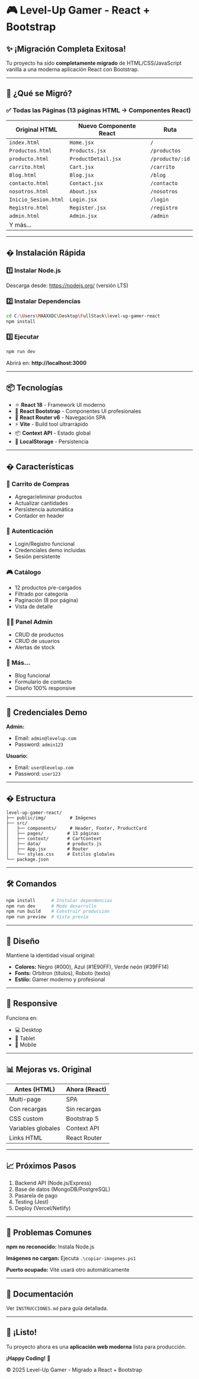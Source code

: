 # 🎮 Level-Up Gamer - React + Bootstrap

## ✨ ¡Migración Completa Exitosa!

Tu proyecto ha sido **completamente migrado** de HTML/CSS/JavaScript vanilla a una moderna aplicación React con Bootstrap.

---

## 🎯 ¿Qué se Migró?

### ✅ Todas las Páginas (13 páginas HTML → Componentes React)

| Original HTML | Nuevo Componente React | Ruta |
|---------------|----------------------|------|
| `index.html` | `Home.jsx` | `/` |
| `Productos.html` | `Products.jsx` | `/productos` |
| `producto.html` | `ProductDetail.jsx` | `/producto/:id` |
| `carrito.html` | `Cart.jsx` | `/carrito` |
| `Blog.html` | `Blog.jsx` | `/blog` |
| `contacto.html` | `Contact.jsx` | `/contacto` |
| `nosotros.html` | `About.jsx` | `/nosotros` |
| `Inicio_Sesion.html` | `Login.jsx` | `/login` |
| `Registro.html` | `Register.jsx` | `/registro` |
| `admin.html` | `Admin.jsx` | `/admin` |
| Y más... | | |

---

## � Instalación Rápida

### 1️⃣ Instalar Node.js
Descarga desde: https://nodejs.org/ (versión LTS)

### 2️⃣ Instalar Dependencias
```bash
cd C:\Users\MAAXXDC\Desktop\FullStack\level-up-gamer-react
npm install
```

### 3️⃣ Ejecutar
```bash
npm run dev
```

Abrirá en: **http://localhost:3000**

---

## 📦 Tecnologías

- ⚛️ **React 18** - Framework UI moderno
- 🎨 **React Bootstrap** - Componentes UI profesionales
- 🧭 **React Router v6** - Navegación SPA
- ⚡ **Vite** - Build tool ultrarrápido
- 📦 **Context API** - Estado global
- 💾 **LocalStorage** - Persistencia

---

## � Características

### 🛒 Carrito de Compras
- Agregar/eliminar productos
- Actualizar cantidades
- Persistencia automática
- Contador en header

### 👤 Autenticación
- Login/Registro funcional
- Credenciales demo incluidas
- Sesión persistente

### 🎮 Catálogo
- 12 productos pre-cargados
- Filtrado por categoría
- Paginación (8 por página)
- Vista de detalle

### 👨‍💼 Panel Admin
- CRUD de productos
- CRUD de usuarios
- Alertas de stock

### 📝 Más...
- Blog funcional
- Formulario de contacto
- Diseño 100% responsive

---

## 🔑 Credenciales Demo

**Admin:**
- Email: `admin@levelup.com`
- Password: `admin123`

**Usuario:**
- Email: `user@levelup.com`
- Password: `user123`

---

## � Estructura

```
level-up-gamer-react/
├── public/img/         # Imágenes
├── src/
│   ├── components/     # Header, Footer, ProductCard
│   ├── pages/         # 13 páginas
│   ├── context/       # CartContext
│   ├── data/          # products.js
│   ├── App.jsx        # Router
│   └── styles.css     # Estilos globales
└── package.json
```

---

## 🛠️ Comandos

```bash
npm install      # Instalar dependencias
npm run dev      # Modo desarrollo
npm run build    # Construir producción
npm run preview  # Vista previa
```

---

## 🎨 Diseño

Mantiene la identidad visual original:
- **Colores:** Negro (#000), Azul (#1E90FF), Verde neón (#39FF14)
- **Fonts:** Orbitron (títulos), Roboto (texto)
- **Estilo:** Gamer moderno y profesional

---

## 📱 Responsive

Funciona en:
- 💻 Desktop
- 📱 Tablet
- 📱 Mobile

---

## 📊 Mejoras vs. Original

| Antes (HTML) | Ahora (React) |
|--------------|---------------|
| Multi-page | SPA |
| Con recargas | Sin recargas |
| CSS custom | Bootstrap 5 |
| Variables globales | Context API |
| Links HTML | React Router |

---

## 📈 Próximos Pasos

1. Backend API (Node.js/Express)
2. Base de datos (MongoDB/PostgreSQL)
3. Pasarela de pago
4. Testing (Jest)
5. Deploy (Vercel/Netlify)

---

## 🐛 Problemas Comunes

**npm no reconocido:** Instala Node.js

**Imágenes no cargan:** Ejecuta `.\copiar-imagenes.ps1`

**Puerto ocupado:** Vite usará otro automáticamente

---

## 📝 Documentación

Ver `INSTRUCCIONES.md` para guía detallada.

---

## 🎉 ¡Listo!

Tu proyecto ahora es una **aplicación web moderna** lista para producción.

**¡Happy Coding!** 🚀

© 2025 Level-Up Gamer - Migrado a React + Bootstrap
